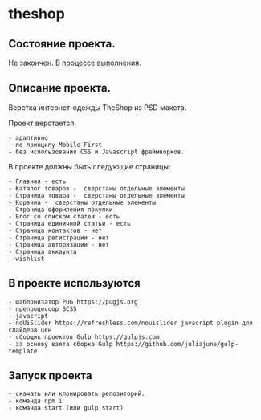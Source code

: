 # theshop

## Состояние проекта. 
   Не закончен. В процессе выполнения.

## Описание проекта.
   Верстка  интернет-одежды TheShop из PSD макета.

   Проект верстается:

	- адаптивно 
	- по принципу Mobile First 
	- без использования CSS и Javascript фреймворков.  

   В проекте должны быть следующие страницы:

	- Главная - есть
	- Каталог товаров -  сверстаны отдельные элементы
	- Страница товара -  сверстаны отдельные элементы
	- Корзина -  сверстаны отдельные элементы
	- Страница оформления покупки
	- Блог со списком статей - есть
	- Страница единичной статьи - есть
	- Страница контактов - нет
	- Страница регистрации - нет
	- Страница авторизации - нет
	- Страница аккаунта
	- wishlist

## В проекте используются

	- шаблонизатор PUG https://pugjs.org
	- препроцессор SCSS
	- javacript
	- noUiSlider https://refreshless.com/nouislider javacript plugin для слайдера цен
	- сборщик проектов Gulp https://gulpjs.com
	- за основу взята сборка Gulp https://github.com/juliajune/gulp-template

## Запуск проекта

	- скачать или клонировать репозиторий.
	- команда npm i
	- команда start (или gulp start)